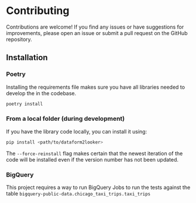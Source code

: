 # Contributing

Contributions are welcome! If you find any issues or have suggestions for improvements, please open an issue or submit a pull request on the GitHub repository.

## Installation

### Poetry

Installing the requirements file makes sure you have all libraries needed to develop the in the codebase.

```bash
poetry install
```

### From a local folder (during development)

If you have the library code locally, you can install it using:

```bash
pip install <path/to/dataform2looker>
```

The `--force-reinstall` flag makes certain that the newest iteration of the code will be installed even if the version number has not been updated.

### BigQuery

This project requires a way to run BigQuery Jobs to run the tests against the table `bigquery-public-data.chicago_taxi_trips.taxi_trips`
